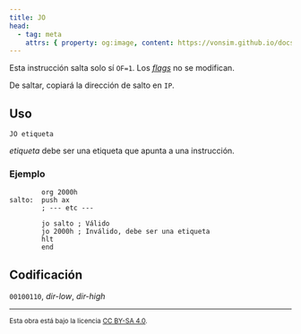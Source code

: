```yaml
---
title: JO
head:
  - tag: meta
    attrs: { property: og:image, content: https://vonsim.github.io/docs/og/cpu/instructions/jo.png }
---
```


Esta instrucción salta solo sí `OF=1`. Los [_flags_](/docs/cpu/#flags) no se modifican.

De saltar, copiará la dirección de salto en `IP`.

## Uso

```vonsim
JO etiqueta
```

_etiqueta_ debe ser una etiqueta que apunta a una instrucción.

### Ejemplo

```vonsim
        org 2000h
salto:  push ax
        ; --- etc ---

        jo salto ; Válido
        jo 2000h ; Inválido, debe ser una etiqueta
        hlt
        end
```

## Codificación

`00100110`, _dir-low_, _dir-high_

---

<small>Esta obra está bajo la licencia <a target="_blank" rel="license noopener noreferrer" href="http://creativecommons.org/licenses/by-sa/4.0/">CC BY-SA 4.0</a>.</small>
